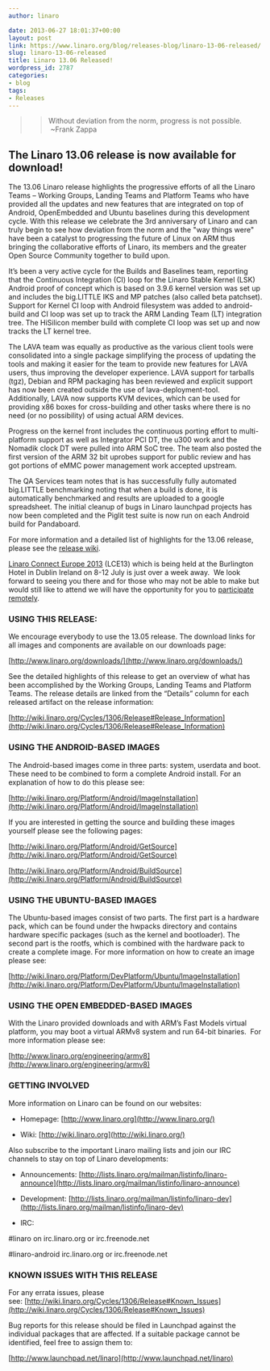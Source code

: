 ```yaml
---
author: linaro

date: 2013-06-27 18:01:37+00:00
layout: post
link: https://www.linaro.org/blog/releases-blog/linaro-13-06-released/
slug: linaro-13-06-released
title: Linaro 13.06 Released!
wordpress_id: 2787
categories:
- blog
tags:
- Releases
---
```


<blockquote>

>
> Without deviation from the norm, progress is not possible.  ~Frank Zappa
>
>
</blockquote>




## The Linaro 13.06 release is now available for download!




The 13.06 Linaro release highlights the progressive efforts of all the Linaro Teams – Working Groups, Landing Teams and Platform Teams who have provided all the updates and new features that are integrated on top of Android, OpenEmbedded and Ubuntu baselines during this development cycle. With this release we celebrate the 3rd anniversary of Linaro and can truly begin to see how deviation from the norm and the "way things were" have been a catalyst to progressing the future of Linux on ARM thus bringing the collaborative efforts of Linaro, its members and the greater Open Source Community together to build upon.




It’s been a very active cycle for the Builds and Baselines team, reporting that the Continuous Integration (CI) loop for the Linaro Stable Kernel (LSK) Android proof of concept which is based on 3.9.6 kernel version was set up and includes the big.LITTLE IKS and MP patches (also called beta patchset). Support for Kernel CI loop with Android filesystem was added to android-build and CI loop was set up to track the ARM Landing Team (LT) integration tree. The HiSilicon member build with complete CI loop was set up and now tracks the LT kernel tree.




The LAVA team was equally as productive as the various client tools were consolidated into a single package simplifying the process of updating the tools and making it easier for the team to provide new features for LAVA users, thus improving the developer experience. LAVA support for tarballs (tgz), Debian and RPM packaging has been reviewed and explicit support has now been created outside the use of lava-deployment-tool. Additionally, LAVA now supports KVM devices, which can be used for providing x86 boxes for cross-building and other tasks where there is no need (or no possibility) of using actual ARM devices.




Progress on the kernel front includes the continuous porting effort to multi-platform support as well as Integrator PCI DT, the u300 work and the Nomadik clock DT were pulled into ARM SoC tree. The team also posted the first version of the ARM 32 bit uprobes support for public review and has got portions of eMMC power management work accepted upstream.




The QA Services team notes that is has successfully fully automated big.LITTLE benchmarking noting that when a build is done, it is automatically benchmarked and results are uploaded to a google spreadsheet. The initial cleanup of bugs in Linaro launchpad projects has now been completed and the Piglit test suite is now run on each Android build for Pandaboard.




For more information and a detailed list of highlights for the 13.06 release, please see the [release wiki](https://wiki.linaro.org/Cycles/1306/Release#Release_Information).




[Linaro Connect Europe 2013](http://www.linaro.org/connect) (LCE13) which is being held at the Burlington Hotel in Dublin Ireland on 8-12 July is just over a week away.  We look forward to seeing you there and for those who may not be able to make but would still like to attend we will have the opportunity for you to [participate remotely](http://www.linaro.org/connect/schedule).





### USING THIS RELEASE:




We encourage everybody to use the 13.05 release. The download links for all images and components are available on our downloads page:




[http://www.linaro.org/downloads/](http://www.linaro.org/downloads/)




See the detailed highlights of this release to get an overview of what has been accomplished by the Working Groups, Landing Teams and Platform Teams. The release details are linked from the “Details” column for each released artifact on the release information:




[http://wiki.linaro.org/Cycles/1306/Release#Release_Information](http://wiki.linaro.org/Cycles/1306/Release#Release_Information)





### USING THE ANDROID-BASED IMAGES




The Android-based images come in three parts: system, userdata and boot. These need to be combined to form a complete Android install. For an explanation of how to do this please see:




[http://wiki.linaro.org/Platform/Android/ImageInstallation](http://wiki.linaro.org/Platform/Android/ImageInstallation)




If you are interested in getting the source and building these images yourself please see the following pages:




[http://wiki.linaro.org/Platform/Android/GetSource](http://wiki.linaro.org/Platform/Android/GetSource)




[http://wiki.linaro.org/Platform/Android/BuildSource](http://wiki.linaro.org/Platform/Android/BuildSource)





### USING THE UBUNTU-BASED IMAGES




The Ubuntu-based images consist of two parts. The first part is a hardware pack, which can be found under the hwpacks directory and contains hardware specific packages (such as the kernel and bootloader). The second part is the rootfs, which is combined with the hardware pack to create a complete image. For more information on how to create an image please see:




[http://wiki.linaro.org/Platform/DevPlatform/Ubuntu/ImageInstallation](http://wiki.linaro.org/Platform/DevPlatform/Ubuntu/ImageInstallation)





### USING THE OPEN EMBEDDED-BASED IMAGES




With the Linaro provided downloads and with ARM’s Fast Models virtual platform, you may boot a virtual ARMv8 system and run 64-bit binaries.  For more information please see:




[http://www.linaro.org/engineering/armv8](http://www.linaro.org/engineering/armv8)





### GETTING INVOLVED




More information on Linaro can be found on our websites:




* Homepage: [http://www.linaro.org](http://www.linaro.org/)




* Wiki: [http://wiki.linaro.org](http://wiki.linaro.org/)




Also subscribe to the important Linaro mailing lists and join our IRC channels to stay on top of Linaro developments:




* Announcements: [http://lists.linaro.org/mailman/listinfo/linaro-announce](http://lists.linaro.org/mailman/listinfo/linaro-announce)




* Development: [http://lists.linaro.org/mailman/listinfo/linaro-dev](http://lists.linaro.org/mailman/listinfo/linaro-dev)




* IRC:




#linaro on irc.linaro.org or irc.freenode.net




#linaro-android irc.linaro.org or irc.freenode.net





### KNOWN ISSUES WITH THIS RELEASE




For any errata issues, please see: [http://wiki.linaro.org/Cycles/1306/Release#Known_Issues](http://wiki.linaro.org/Cycles/1306/Release#Known_Issues)




Bug reports for this release should be filed in Launchpad against the individual packages that are affected. If a suitable package cannot be identified, feel free to assign them to:




[http://www.launchpad.net/linaro](http://www.launchpad.net/linaro)
